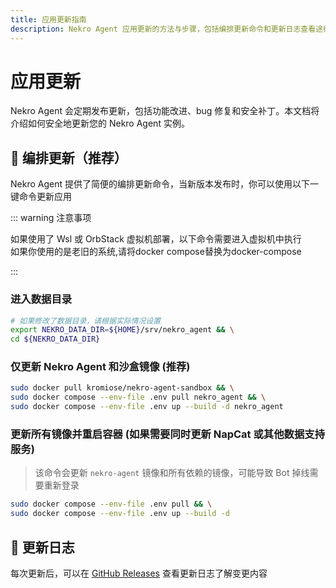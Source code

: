 ```yaml
---
title: 应用更新指南
description: Nekro Agent 应用更新的方法与步骤，包括编排更新命令和更新日志查看途径
---
```


# 应用更新

Nekro Agent 会定期发布更新，包括功能改进、bug 修复和安全补丁。本文档将介绍如何安全地更新您的 Nekro Agent 实例。

## 🚀 编排更新（推荐）

Nekro Agent 提供了简便的编排更新命令，当新版本发布时，你可以使用以下一键命令更新应用

::: warning 注意事项

如果使用了 Wsl 或 OrbStack 虚拟机部署，以下命令需要进入虚拟机中执行
<br>如果你使用的是老旧的系统,请将docker compose替换为docker-compose

:::

### 进入数据目录

```bash
# 如果修改了数据目录，请根据实际情况设置
export NEKRO_DATA_DIR=${HOME}/srv/nekro_agent && \
cd ${NEKRO_DATA_DIR}
```

### 仅更新 Nekro Agent 和沙盒镜像 (推荐)

```bash
sudo docker pull kromiose/nekro-agent-sandbox && \
sudo docker compose --env-file .env pull nekro_agent && \
sudo docker compose --env-file .env up --build -d nekro_agent
```

### 更新所有镜像并重启容器 (如果需要同时更新 NapCat 或其他数据支持服务)

> 该命令会更新 `nekro-agent` 镜像和所有依赖的镜像，可能导致 Bot 掉线需要重新登录

```bash
sudo docker compose --env-file .env pull && \
sudo docker compose --env-file .env up --build -d
```

## 📝 更新日志

每次更新后，可以在 [GitHub Releases](https://github.com/KroMiose/nekro-agent/releases) 查看更新日志了解变更内容
